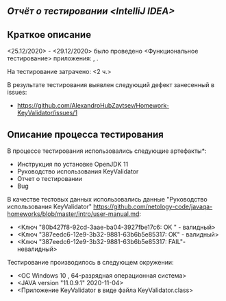 ***Отчёт о тестировании <***IntelliJ IDEA***>***
------------------------------------------------
**Краткое описание**
------------------------------------------------
<25.12/2020> - <29.12/2020> было проведено  <Функциональное тестирование> приложения: <IntelliJ IDEA>, <Toolbox App>.

На тестирование затрачено: <2 ч.>

В результате тестирования выявлен следующий дефект занесенный в issues:

- <https://github.com/AlexandroHubZaytsev/Homework-KeyValidator/issues/1>

**Описание процесса тестирования**
----------------------------------
В процессе тестирования использовались следующие артефакты*:

- Инструкция по установке OpenJDK 11
- Руководство использования KeyValidator
- Отчет о тестировании
- Bug

В качестве тестовых данных использовались данные "Руководство использования KeyValidator" <https://github.com/netology-code/javaqa-homeworks/blob/master/intro/user-manual.md>:

- <Ключ "80b427f8-92cd-3aae-ba04-3927fbe17c6: OK " - валидный>
- <Ключ "387eedc6-12e9-3b32-9881-63b6b5e85317: OK" - валидный>
- <Ключ "387eedc6-12e9-3b32-9881-63b6b5e85317: FAIL"- невалидный>

Тестирование производилось в следующем окружении:

- <ОС Windows 10 , 64-разрядная операционная система>
- <JAVA version "11.0.9.1" 2020-11-04>
- <Приложение KeyValidator в виде файла KeyValidator.class>
